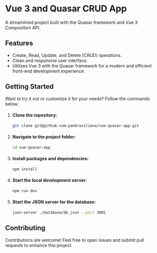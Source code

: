 # Vue 3 and Quasar CRUD App

A streamlined project built with the Quasar framework and Vue 3 Composition API.

## Features

- Create, Read, Update, and Delete (CRUD) operations.
- Clean and responsive user interface.
- Utilizes Vue 3 with the Quasar framework for a modern and efficient front-end development experience.

## Getting Started

Want to try it out or customize it for your needs? Follow the commands below:

1. #### Clone the repository:

    ```bash
    git clone git@github.com:yanbrasiliano/vue-quasar-app.git
    ```

2. #### Navigate to the project folder:

    ```bash
    cd vue-quasar-app
    ```

3. #### Install packages and dependencies:

    ```bash
    npm install
    ```

4. #### Start the local development server:

    ```bash
    npm run dev
    ```

5. #### Start the JSON server for the database:

    ```bash
    json-server ./database/db.json --port 3001
    ```

## Contributing

Contributions are welcome! Feel free to open issues and submit pull requests to enhance this project.
